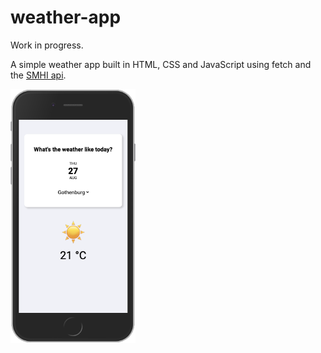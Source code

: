 # weather-app

Work in progress.

A simple weather app built in HTML, CSS and JavaScript using fetch and the [SMHI api](https://opendata.smhi.se/apidocs/metfcst/parameters.html).

<img src="weather-screenshot.png" width=200>